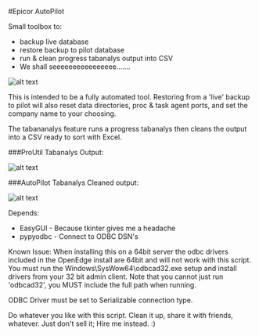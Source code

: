 #Epicor AutoPilot

Small toolbox to:
* backup live database
* restore backup to pilot database
* run & clean progress tabanalys output into CSV
* We shall seeeeeeeeeeeeeeee.......

![alt text](http://puu.sh/2GRwN.png "AutoPilot screenshot")

This is intended to be a fully automated tool. Restoring from a 'live' backup to pilot will also reset data directories, proc & task agent ports, and set the company name to your choosing.

The tabananalys feature runs a progress tabanalys then cleans the output into a CSV ready to sort with Excel.

###ProUtil Tabanalys Output:

![alt text](http://puu.sh/2GRDB.png "Messy tabanalys output")

###AutoPilot Tabanalys Cleaned output:

![alt text](http://puu.sh/2GRKD.png "Cleaned up output")


Depends: 
* EasyGUI - Because tkinter gives me a headache 
* pypyodbc - Connect to ODBC DSN's

Known Issue: When installing this on a 64bit server the odbc drivers included in the OpenEdge install are 64bit and will not work with this script. You must run the Windows\SysWow64\odbcad32.exe setup and install drivers from your 32 bit admin client. Note that you cannot just run 'odbcad32', you MUST include the full path when running.

ODBC Driver must be set to Serializable connection type.

Do whatever you like with this script. Clean it up, share it with friends, whatever. Just don't sell it; Hire me instead. :)
